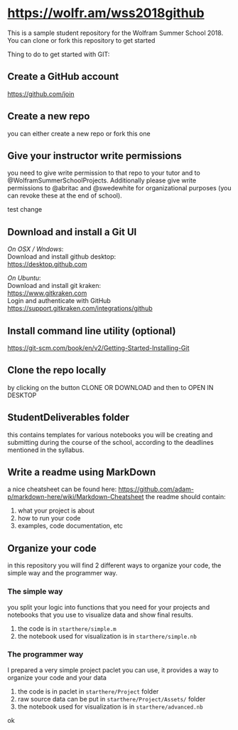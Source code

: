 # https://wolfr.am/wss2018github

This is a sample student repository for the Wolfram Summer School 2018. You can clone or fork this repository to get started

Thing to do to get started with GIT:

## Create a GitHub account
https://github.com/join

## Create a new repo
you can either create a new repo or fork this one

## Give your instructor write permissions
you need to give write permission to that repo to your tutor and to @WolframSummerSchoolProjects. Additionally please give write permissions to @abritac and @swedewhite for organizational purposes (you can revoke these at the end of school).

test change


## Download and install a Git UI
*On OSX / Wndows*:  
Download and install github desktop:  
https://desktop.github.com  

*On Ubuntu*:  
Download and install git kraken:  
https://www.gitkraken.com  
Login and authenticate with GitHub  
https://support.gitkraken.com/integrations/github

## Install command line utility (optional)
https://git-scm.com/book/en/v2/Getting-Started-Installing-Git

## Clone the repo locally
by clicking on the button CLONE OR DOWNLOAD and then to OPEN IN DESKTOP

## StudentDeliverables folder
this contains templates for various notebooks you will be creating and submitting during the course of the school, according to the deadlines mentioned in the syllabus.

## Write a readme using MarkDown
a nice cheatsheet can be found here: https://github.com/adam-p/markdown-here/wiki/Markdown-Cheatsheet
the readme should contain: 
1. what your project is about
2. how to run your code
3. examples, code documentation, etc

## Organize your code
in this repository you will find 2 different ways to organize your code, the simple way and the programmer way.

### The simple way
you split your logic into functions that you need for your projects and notebooks that you use to visualize data and show final results.
1. the code is in `starthere/simple.m`
2. the notebook used for visualization is in `starthere/simple.nb`

### The programmer way
I prepared a very simple project paclet you can use, it provides a way to organize your code and your data

1. the code is in paclet in `starthere/Project` folder
2. raw source data can be put in `starthere/Project/Assets/` folder
3. the notebook used for visualization is in `starthere/advanced.nb`

ok 
